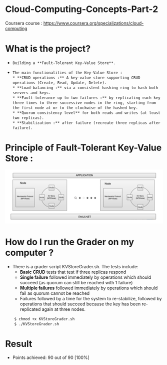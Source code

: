 # Cloud-Computing-Concepts-Part-2
Coursera course : https://www.coursera.org/specializations/cloud-computing
# What is the project?
*     Building a **Fault-Tolerant Key-Value Store**.
*     The main functionalities of the Key-Value Store :
      * **CRUD operations :** A key-value store supporting CRUD operations (Create, Read, Update, Delete).
      * **Load-balancing :** via a consistent hashing ring to hash both servers and keys.
      * **Fault-tolerance up to two failures :** by replicating each key three times to three successive nodes in the ring, starting from the first node at or to the clockwise of the hashed key.
      * **Quorum consistency level** for both reads and writes (at least two replicas).
      * **Stabilization :** after failure (recreate three replicas after failure).
      
# Principle of **Fault-Tolerant Key-Value Store** : 
![image](https://github.com/kevin85421/Cloud-Computing-Concepts-Part-2/blob/master/kvstore.png)

# How do I run the Grader on my computer ?
*	There is a grader script KVStoreGrader.sh. The tests include:
      * **Basic CRUD** tests that test if three replicas respond
      * **Single failure** followed immediately by operations which should succeed (as quorum can still be
reached with 1 failure)
      * **Multiple failures** followed immediately by operations which should fail as quorum cannot be
reached
      * Failures followed by a time for the system to re-stabilize, followed by operations that should
succeed because the key has been re-replicated again at three nodes.
```
	$ chmod +x KVStoreGrader.sh
	$ ./KVStoreGrader.sh
```
# Result
*	Points achieved: 90 out of 90 [100%]
	
